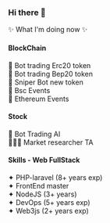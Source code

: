 ### Hi there 👋

✨ What I'm doing now ✨

#### BlockChain

🔂 Bot trading Erc20 token<br/>
🔂 Bot trading Bep20 token<br/>
🍿 Sniper Bot new token<br/>
🔸 Bsc Events<br/>
🔹 Ethereum Events

#### Stock

🤖 Bot Trading AI<br/>
🕵🏻‍♂️ Market researcher TA

#### Skills - Web FullStack<br/>

✦ PHP-laravel (8+ years exp)<br/>
✦ FrontEnd master<br/>
✦ NodeJS (3+ years)<br/>
✦ DevOps (5+ years exp)<br/>
✦ Web3js (2+ years exp)<br/>
